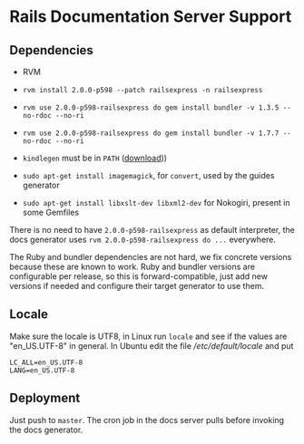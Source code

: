 # Rails Documentation Server Support

## Dependencies

* RVM

* `rvm install 2.0.0-p598 --patch railsexpress -n railsexpress`

* `rvm use 2.0.0-p598-railsexpress do gem install bundler -v 1.3.5 --no-rdoc --no-ri`

* `rvm use 2.0.0-p598-railsexpress do gem install bundler -v 1.7.7 --no-rdoc --no-ri`

* `kindlegen` must be in `PATH` ([download](http://www.amazon.com/gp/feature.html?docId=1000765211)))

* `sudo apt-get install imagemagick`, for `convert`, used by the guides generator

* `sudo apt-get install libxslt-dev libxml2-dev` for Nokogiri, present in some Gemfiles

There is no need to have `2.0.0-p598-railsexpress` as default interpreter, the
docs generator uses `rvm 2.0.0-p598-railsexpress do ...` everywhere.

The Ruby and bundler dependencies are not hard, we fix concrete versions because
these are known to work. Ruby and bundler versions are configurable per release,
so this is forward-compatible, just add new versions if needed and configure
their target generator to use them.

## Locale

Make sure the locale is UTF8, in Linux run `locale` and see if the values are
"en\_US.UTF-8" in general. In Ubuntu edit the file _/etc/default/locale_ and put

```
LC_ALL=en_US.UTF-8
LANG=en_US.UTF-8
```

## Deployment

Just push to `master`. The cron job in the docs server pulls before invoking
the docs generator.

